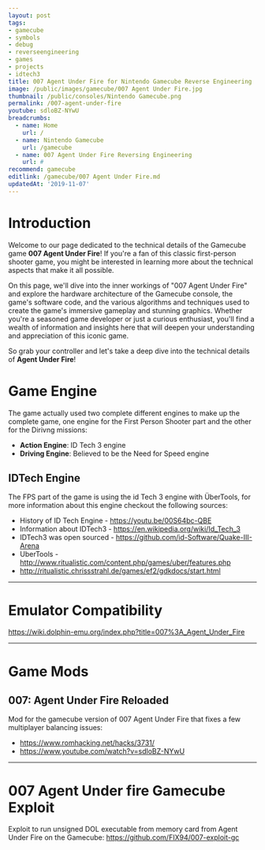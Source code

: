 ```yaml
---
layout: post
tags: 
- gamecube
- symbols
- debug
- reverseengineering
- games
- projects
- idtech3
title: 007 Agent Under Fire for Nintendo Gamecube Reverse Engineering
image: /public/images/gamecube/007 Agent Under Fire.jpg
thumbnail: /public/consoles/Nintendo Gamecube.png
permalink: /007-agent-under-fire
youtube: sdloBZ-NYwU
breadcrumbs:
  - name: Home
    url: /
  - name: Nintendo Gamecube 
    url: /gamecube
  - name: 007 Agent Under Fire Reversing Engineering
    url: #
recommend: gamecube
editlink: /gamecube/007 Agent Under Fire.md
updatedAt: '2019-11-07'
---
```

# Introduction
Welcome to our page dedicated to the technical details of the Gamecube game **007 Agent Under Fire**! If you're a fan of this classic first-person shooter game, you might be interested in learning more about the technical aspects that make it all possible. 

On this page, we'll dive into the inner workings of "007 Agent Under Fire" and explore the hardware architecture of the Gamecube console, the game's software code, and the various algorithms and techniques used to create the game's immersive gameplay and stunning graphics. Whether you're a seasoned game developer or just a curious enthusiast, you'll find a wealth of information and insights here that will deepen your understanding and appreciation of this iconic game. 

So grab your controller and let's take a deep dive into the technical details of **Agent Under Fire**!

# Game Engine
The game actually used two complete different engines to make up the complete game, one engine for the First Person Shooter part and the other for the Dirivng missions:
 - **Action Engine**: ID Tech 3 engine
 - **Driving Engine**: Believed to be the Need for Speed engine

## IDTech Engine
The FPS part of the game is using the id Tech 3 engine with ÜberTools, for more information about this engine checkout the following sources:
* History of ID Tech Engine - https://youtu.be/00S64bc-QBE
* Information about IDTech3 - https://en.wikipedia.org/wiki/Id_Tech_3
* IDTech3 was open sourced - https://github.com/id-Software/Quake-III-Arena
* UberTools - http://www.ritualistic.com/content.php/games/uber/features.php
* http://ritualistic.chrissstrahl.de/games/ef2/gdkdocs/start.html

---
# Emulator Compatibility
https://wiki.dolphin-emu.org/index.php?title=007%3A_Agent_Under_Fire

---
# Game Mods

## 007: Agent Under Fire Reloaded
Mod for the gamecube version of 007 Agent Under Fire that fixes a few multiplayer balancing issues:
* https://www.romhacking.net/hacks/3731/
* https://www.youtube.com/watch?v=sdloBZ-NYwU

---
# 007 Agent Under fire Gamecube Exploit
Exploit to run unsigned DOL executable from memory card from Agent Under Fire on the Gamecube: https://github.com/FIX94/007-exploit-gc  
